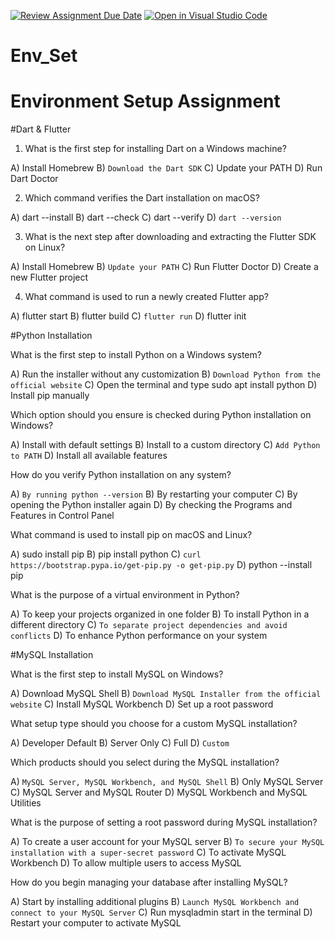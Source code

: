 [![Review Assignment Due Date](https://classroom.github.com/assets/deadline-readme-button-22041afd0340ce965d47ae6ef1cefeee28c7c493a6346c4f15d667ab976d596c.svg)](https://classroom.github.com/a/vnsr1XuU)
[![Open in Visual Studio Code](https://classroom.github.com/assets/open-in-vscode-2e0aaae1b6195c2367325f4f02e2d04e9abb55f0b24a779b69b11b9e10269abc.svg)](https://classroom.github.com/online_ide?assignment_repo_id=15632607&assignment_repo_type=AssignmentRepo)
# Env_Set

# Environment Setup Assignment

#Dart & Flutter



1. What is the first step for installing Dart on a Windows machine?

A) Install Homebrew
B) `Download the Dart SDK`
C) Update your PATH
D) Run Dart Doctor


2. Which command verifies the Dart installation on macOS?

A) dart --install
B) dart --check
C) dart --verify
D) `dart --version`


3. What is the next step after downloading and extracting the Flutter SDK on Linux?

A) Install Homebrew
B) `Update your PATH`
C) Run Flutter Doctor
D) Create a new Flutter project


4. What command is used to run a newly created Flutter app?

A) flutter start
B) flutter build
C) `flutter run`
D) flutter init


#Python Installation

What is the first step to install Python on a Windows system?

A) Run the installer without any customization
B) `Download Python from the official website`
C) Open the terminal and type sudo apt install python
D) Install pip manually

Which option should you ensure is checked during Python installation on Windows?

A) Install with default settings
B) Install to a custom directory
C) `Add Python to PATH`
D) Install all available features

How do you verify Python installation on any system?

A) `By running python --version`
B) By restarting your computer
C) By opening the Python installer again
D) By checking the Programs and Features in Control Panel

What command is used to install pip on macOS and Linux?

A) sudo install pip
B) pip install python
C) `curl https://bootstrap.pypa.io/get-pip.py -o get-pip.py`
D) python --install pip

What is the purpose of a virtual environment in Python?

A) To keep your projects organized in one folder
B) To install Python in a different directory
C) `To separate project dependencies and avoid conflicts`
D) To enhance Python performance on your system

#MySQL Installation

What is the first step to install MySQL on Windows?

A) Download MySQL Shell
B) `Download MySQL Installer from the official website`
C) Install MySQL Workbench
D) Set up a root password

What setup type should you choose for a custom MySQL installation?

A) Developer Default
B) Server Only
C) Full
D) `Custom`

Which products should you select during the MySQL installation?

A) `MySQL Server, MySQL Workbench, and MySQL Shell`
B) Only MySQL Server
C) MySQL Server and MySQL Router
D) MySQL Workbench and MySQL Utilities

What is the purpose of setting a root password during MySQL installation?

A) To create a user account for your MySQL server
B) `To secure your MySQL installation with a super-secret password`
C) To activate MySQL Workbench
D) To allow multiple users to access MySQL

How do you begin managing your database after installing MySQL?

A) Start by installing additional plugins
B) `Launch MySQL Workbench and connect to your MySQL Server`
C) Run mysqladmin start in the terminal
D) Restart your computer to activate MySQL
